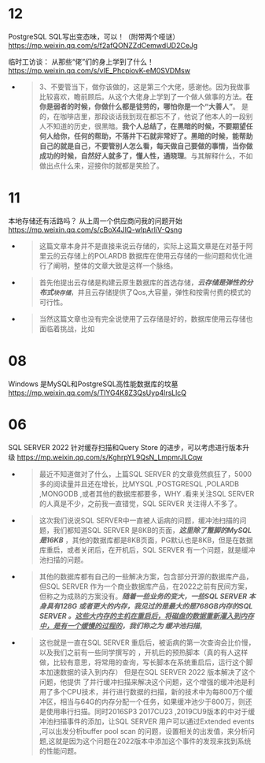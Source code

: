 
# 12

PostgreSQL SQL写出变态味，可以！（附带两个哑谜） https://mp.weixin.qq.com/s/f2afQONZZdCemwdUD2CeJg

临时工访谈： 从那些“佬”们的身上学到了什么！ https://mp.weixin.qq.com/s/vIE_PhcpiovK-eM0SVDMsw
- > 3、不要管当下，做你该做的，这是第三个大佬，感谢他。因为我做事比较喜欢，瞻前顾后。从这个大佬身上学到了一个做人做事的方法。**在你是弱者的时候，你做什么都是徒劳的，哪怕你是一个“大善人”**。 是的，在咖啡店里，那段谈话我到现在都忘不了，他说了他本人的一段别人不知道的历史，很黑暗。**我个人总结了，在黑暗的时候，不要期望任何人给你，任何的帮助，不落井下石就非常好了。黑暗的时候，能帮助自己的就是自己，不要管别人怎么看，每天做自己要做的事情，当你做成功的时候，自然好人就多了，懂人性，通晓理**。与其解释什么，不如做出点什么来，迎接你的就都是笑脸了。

# 11

本地存储还有活路吗？ 从上周一个供应商问我的问题开始 https://mp.weixin.qq.com/s/cBoX4JIQ-wIpArliV-Qsng
- > 这篇文章本身并不是直接来说云存储的，实际上这篇文章是在对基于阿里云的云存储上的POLARDB 数据库在使用云存储的一些问题和优化进行了阐明，整体的文章大致是这样一个脉络。
- > 首先他提出云存储是构建云原生数据库的首选存储，***云存储是弹性的分布式`块存储`***，并且云存储提供了Qos,大容量，弹性和按需付费的模式的可行性。
- > 当然这篇文章也没有完全说使用了云存储是好的，数据库使用云存储也面临着挑战，比如

# 08

Windows 是MySQL和PostgreSQL高性能数据库的坟墓 https://mp.weixin.qq.com/s/TlYG4K8Z3QsUyp4lrsLlcQ

# 06

SQL SERVER 2022 针对缓存扫描和Query Store 的进步，可以考虑进行版本升级 https://mp.weixin.qq.com/s/KghrpYL9QsN_LmpmrJLCqw
- > 最近不知道做对了什么，上篇SQL SERVER 的文章竟然疯狂了，5000多的阅读量并且还在增长，比MYSQL ,POSTGRESQL ,POLARDB ,MONGODB ,或者其他的数据库都要多，WHY .看来关注SQL SERVER 的人真是不少，之前我一直错觉，SQL SERVER 关注得人不多了。
- > 这次我们说说SQL SERVER中一直被人诟病的问题，缓冲池扫描的问题，我们都知道SQL SERVER 是8KB的页面，***这里除了蹩脚的MySQL 是16KB*** ，其他的数据库都是8KB页面，PG默认也是8KB，但是在数据库重启，或者关闭后，在开机后，SQL SERVER 有一个问题，就是缓冲池扫描的问题。
- > 其他的数据库都有自己的一些解决方案，包含部分开源的数据库产品，但SQL SERVER 作为一个商业数据库产品，在2022之前有民间方案，但称之为成熟的方案没有。***随着一些业务的变大，一些SQL SERVER 本身具有128G 或者更大的内存，我见过的是最大的是768GB内存的SQL SERVER 。<ins>这些大内存的主机在重启后，将磁盘的数据重新灌入到内存中，是有一个缓慢的过程的</ins>，我们称之为 缓冲池扫描***。
- > 这也就是一直在SQL SERVER 重启后，被诟病的第一次查询会比价慢，以及我们之前有一些同学撰写的 ，开机后的预热脚本（真的有人这样做，比较有意思，将常用的查询，写长脚本在系统重启后，运行这个脚本加速数据的读入到内存） 但是在SQL SERVER 2022 版本解决了这个问题，他提供 了并行缓冲扫描来解决这个问题，这个增强的缓冲池是利用了多个CPU技术，并行进行数据的扫描，新的技术中为每800万个缓冲区，相当与64G的内存分配一个任务，如果缓冲池少于800万，则还是使用串行扫描。同时2016SP3 2017CU23 ,2019CU9版本的中对于缓冲池扫描事件的添加，让SQL SERVER 用户可以通过Extended events ,可以出发分析buffer pool scan 的问题，设置相关的出发值，来分析问题,这就是因为这个问题在2022版本中添加这个事件的发现来找到系统的性能问题。
